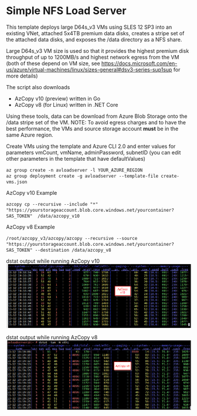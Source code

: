 # Simple NFS Load Server
This template deploys large D64s_v3 VMs using SLES 12 SP3 into an existing VNet, attached 5x4TB premium data disks, creates a stripe set of the attached data disks, and exposes the /data directory as a NFS share.

Large D64s_v3 VM size is used so that it provides the highest premium disk throughput of up to 1200MB/s and highest network egress from the VM (both of these depend on VM size, see https://docs.microsoft.com/en-us/azure/virtual-machines/linux/sizes-general#dsv3-series-sup1sup for more details)

The script also downloads
* AzCopy v10 (preview) written in Go
* AzCopy v8 (for Linux) written in .NET Core

Using these tools, data can be download from Azure Blob Storage onto the /data stripe set of the VM. NOTE: To avoid egress charges and to have the best performance, the VMs and source storage account __must__ be in the same Azure region.

Create VMs using the template and Azure CLI 2.0 and enter values for parameters vmCount, vmName, adminPassword, subnetID (you can edit other parameters in the template that have defaultValues)
```
az group create -n avloadserver -l YOUR_AZURE_REGION
az group deployment create -g avloadserver --template-file create-vms.json
```

AzCopy v10 Example
```
azcopy cp --recursive --include "*" "https://yourstorageaccount.blob.core.windows.net/yourcontainer?SAS_TOKEN"  /data/azcopy_v10
```

AzCopy v8 Example
```
/root/azcopy_v3/azcopy/azcopy --recursive --source "https://yourstorageaccount.blob.core.windows.net/yourcontainer?SAS_TOKEN" --destination /data/azcopy_v8
```

dstat output while running AzCopy v10
![dstat output AzCopy v10](images/dstat-azcopyv10.png)

dstat output while running AzCopy v8
![dstat output AzCopy v8](images/dstat-azcopyv8.png)
